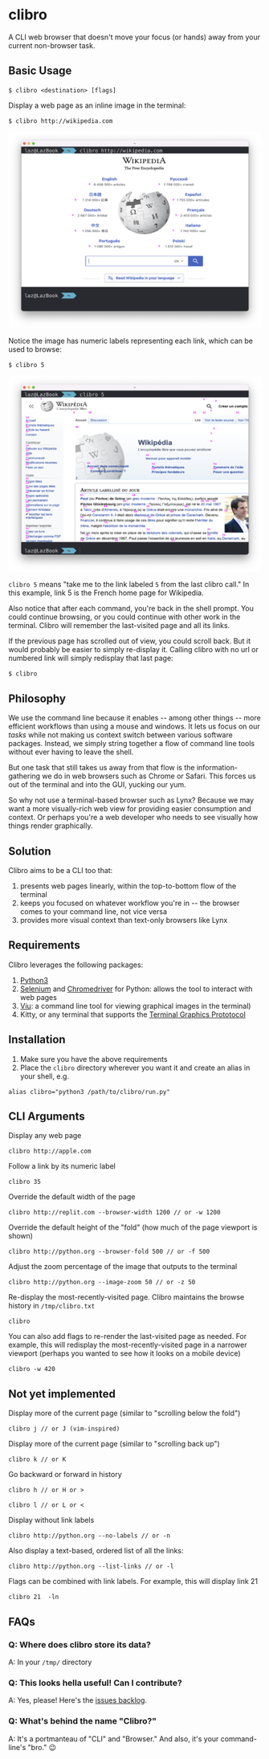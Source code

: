 # clibro
A CLI web browser that doesn't move your focus (or hands) away from your current non-browser task.

## Basic Usage

```
$ clibro <destination> [flags]
```

Display a web page as an inline image in the terminal:

```
$ clibro http://wikipedia.com
```
![Screenshot of a clibro page by URL](/screenshots/clibro-by-url.png)

Notice the image has numeric labels representing each link, which can be used to browse:

```
$ clibro 5
```
![Screenshot of a clibro page by label](/screenshots/clibro-by-label.png)

`clibro 5` means "take me to the link labeled `5` from the last clibro call." In this example, link 5 is the French home page for Wikipedia.

Also notice that after each command, you're back in the shell prompt. You could continue browsing, or you could continue with other work in the terminal. Clibro will remember the last-visited page and all its links.

If the previous page has scrolled out of view, you could scroll back. But it would probably be easier to simply re-display it. Calling clibro with no url or numbered link will simply redisplay that last page:

```
$ clibro
```

## Philosophy

We use the command line because it enables -- among other things -- more efficient workflows than using a mouse and windows. It lets us focus on our *tasks* while not making us context switch between various software packages. Instead, we simply string together a flow of command line tools without ever having to leave the shell.

But one task that still takes us away from that flow is the information-gathering we do in web browsers such as Chrome or Safari. This forces us out of the terminal and into the GUI, yucking our yum.

So why not use a terminal-based browser such as Lynx? Because we may want a more visually-rich web view for providing easier consumption and context. Or perhaps you're a web developer who needs to see visually how things render graphically.

## Solution

Clibro aims to be a CLI too that:

1. presents web pages linearly, within the top-to-bottom flow of the terminal
2. keeps you focused on whatever workflow you're in -- the browser comes to your command line, not vice versa
3. provides more visual context than text-only browsers like Lynx

## Requirements

Clibro leverages the following packages:

1. [Python3](https://www.python.org/downloads/)
2. [Selenium](https://selenium-python.readthedocs.io/installation.html) and [Chromedriver](https://chromedriver.chromium.org/getting-started) for Python: allows the tool to interact with web pages
3. [Viu](https://github.com/atanunq/viu): a command line tool for viewing graphical images in the terminal)
4. Kitty, or any terminal that supports the [Terminal Graphics Prototocol](https://sw.kovidgoyal.net/kitty/graphics-protocol/)

## Installation

1. Make sure you have the above requirements
2. Place the `clibro` directory wherever you want it and create an alias in your shell, e.g.
```
alias clibro="python3 /path/to/clibro/run.py"
```

## CLI Arguments

Display any web page
```
clibro http://apple.com
```

Follow a link by its numeric label
```
clibro 35
```

Override the default width of the page
```
clibro http://replit.com --browser-width 1200 // or -w 1200
```

Override the default height of the "fold" (how much of the page viewport is shown)
```
clibro http://python.org --browser-fold 500 // or -f 500
```

Adjust the zoom percentage of the image that outputs to the terminal
```
clibro http://python.org --image-zoom 50 // or -z 50
```

Re-display the most-recently-visited page. Clibro maintains the browse history in `/tmp/clibro.txt`
```
clibro
```
You can also add flags to re-render the last-visited page as needed. For example, this will redisplay the most-recently-visited page in a narrower viewport (perhaps you wanted to see how it looks on a mobile device)
```
clibro -w 420
```

## Not yet implemented

Display more of the current page (similar to "scrolling below the fold")
```
clibro j // or J (vim-inspired)
```

Display more of the current page (similar to "scrolling back up")
```
clibro k // or K
```

Go backward or forward in history
```
clibro h // or H or >
```
```
clibro l // or L or <
```

Display without link labels
```
clibro http://python.org --no-labels // or -n
```

Also display a text-based, ordered list of all the links:
```
clibro http://python.org --list-links // or -l
```

Flags can be combined with link labels. For example, this will display link 21 
```
clibro 21  -ln
```

## FAQs

### Q: Where does clibro store its data?
A: In your `/tmp/` directory

### Q: This looks hella useful! Can I contribute?
A: Yes, please! Here's the [issues backlog](https://github.com/oaklandgit/clibro/issues).

### Q: What's behind the name "Clibro?"
A: It's a portmanteau of "CLI" and "Browser." And also, it's your command-line's "bro." 😉
